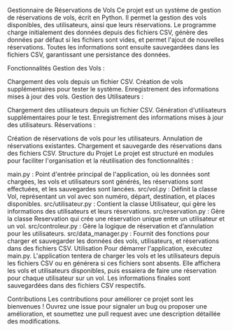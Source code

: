 Gestionnaire de Réservations de Vols
Ce projet est un système de gestion de réservations de vols, écrit en Python. Il permet la gestion des vols disponibles, des utilisateurs, ainsi que leurs réservations. Le programme charge initialement des données depuis des fichiers CSV, génère des données par défaut si les fichiers sont vides, et permet l'ajout de nouvelles réservations. Toutes les informations sont ensuite sauvegardées dans les fichiers CSV, garantissant une persistance des données.

Fonctionnalités
Gestion des Vols :

Chargement des vols depuis un fichier CSV.
Création de vols supplémentaires pour tester le système.
Enregistrement des informations mises à jour des vols.
Gestion des Utilisateurs :

Chargement des utilisateurs depuis un fichier CSV.
Génération d'utilisateurs supplémentaires pour le test.
Enregistrement des informations mises à jour des utilisateurs.
Réservations :

Création de réservations de vols pour les utilisateurs.
Annulation de réservations existantes.
Chargement et sauvegarde des réservations dans des fichiers CSV.
Structure du Projet
Le projet est structuré en modules pour faciliter l'organisation et la réutilisation des fonctionnalités :

main.py : Point d'entrée principal de l'application, où les données sont chargées, les vols et utilisateurs sont générés, les réservations sont effectuées, et les sauvegardes sont lancées.
src/vol.py : Définit la classe Vol, représentant un vol avec son numéro, départ, destination, et places disponibles.
src/utilisateur.py : Contient la classe Utilisateur, qui gère les informations des utilisateurs et leurs réservations.
src/reservation.py : Gère la classe Reservation qui crée une réservation unique entre un utilisateur et un vol.
src/controleur.py : Gère la logique de réservation et d’annulation pour les utilisateurs.
src/data_manager.py : Fournit des fonctions pour charger et sauvegarder les données des vols, utilisateurs, et réservations dans des fichiers CSV.
Utilisation
Pour démarrer l'application, exécutez main.py. L'application tentera de charger les vols et les utilisateurs depuis les fichiers CSV ou en générera si ces fichiers sont absents. Elle affichera les vols et utilisateurs disponibles, puis essaiera de faire une réservation pour chaque utilisateur sur un vol. Les informations finales sont sauvegardées dans des fichiers CSV respectifs.

Contributions
Les contributions pour améliorer ce projet sont les bienvenues ! Ouvrez une issue pour signaler un bug ou proposer une amélioration, et soumettez une pull request avec une description détaillée des modifications.
